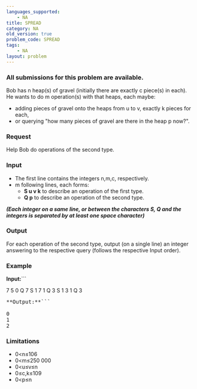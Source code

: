```yaml
---
languages_supported:
    - NA
title: SPREAD
category: NA
old_version: true
problem_code: SPREAD
tags:
    - NA
layout: problem
---
```

###  All submissions for this problem are available. 

Bob has n heap(s) of gravel (initially there are exactly c piece(s) in each). He wants to do m operation(s) with that heaps, each maybe:

- adding pieces of gravel onto the heaps from u to v, exactly k pieces for each,
- or querying "how many pieces of gravel are there in the heap p now?".

### Request

Help Bob do operations of the second type.

### Input

- The first line contains the integers n,m,c, respectively.
- m following lines, each forms: 
    - **S u v k** to describe an operation of the first type.
    - **Q p** to describe an operation of the second type.

***(Each integer on a same line, or between the characters S, Q and the integers is separated by at least one space character)***
### Output

For each operation of the second type, output (on a single line) an integer answering to the respective query (follows the respective Input order).

### Example

**Input:**```

7 5 0
Q 7
S 1 7 1
Q 3
S 1 3 1
Q 3
<pre>
**Output:**```

0
1
2
</pre>
### Limitations

- 0&lt;n≤106
- 0&lt;m≤250 000
- 0&lt;u≤v≤n
- 0≤c,k≤109
- 0&lt;p≤n
